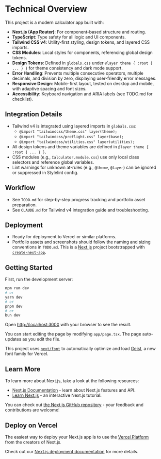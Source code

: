# Technical Overview

This project is a modern calculator app built with:

- **Next.js (App Router)**: For component-based structure and routing.
- **TypeScript**: Type safety for all logic and UI components.
- **Tailwind CSS v4**: Utility-first styling, design tokens, and layered CSS imports.
- **CSS Modules**: Local styles for components, referencing global design tokens.
- **Design Tokens**: Defined in `globals.css` under `@layer theme { :root { ... } }` for theme consistency and dark mode support.
- **Error Handling**: Prevents multiple consecutive operators, multiple decimals, and division by zero, displaying user-friendly error messages.
- **Responsive Design**: Mobile-first layout, tested on desktop and mobile, with adaptive spacing and font sizes.
- **Accessibility**: Keyboard navigation and ARIA labels (see TODO.md for checklist).

## Integration Details

- Tailwind v4 is integrated using layered imports in `globals.css`:
	- `@import "tailwindcss/theme.css" layer(theme);`
	- `@import "tailwindcss/preflight.css" layer(base);`
	- `@import "tailwindcss/utilities.css" layer(utilities);`
- All design tokens and theme variables are defined in `@layer theme { :root { ... } }`.
- CSS modules (e.g., `Calculator.module.css`) use only local class selectors and reference global variables.
- Lint warnings for unknown at-rules (e.g., `@theme`, `@layer`) can be ignored or suppressed in Stylelint config.

## Workflow

- See `TODO.md` for step-by-step progress tracking and portfolio asset preparation.
- See `CLAUDE.md` for Tailwind v4 integration guide and troubleshooting.

## Deployment

- Ready for deployment to Vercel or similar platforms.
- Portfolio assets and screenshots should follow the naming and sizing conventions in `TODO.md`.
This is a [Next.js](https://nextjs.org) project bootstrapped with [`create-next-app`](https://nextjs.org/docs/app/api-reference/cli/create-next-app).

## Getting Started

First, run the development server:

```bash
npm run dev
# or
yarn dev
# or
pnpm dev
# or
bun dev
```

Open [http://localhost:3000](http://localhost:3000) with your browser to see the result.

You can start editing the page by modifying `app/page.tsx`. The page auto-updates as you edit the file.

This project uses [`next/font`](https://nextjs.org/docs/app/building-your-application/optimizing/fonts) to automatically optimize and load [Geist](https://vercel.com/font), a new font family for Vercel.

## Learn More

To learn more about Next.js, take a look at the following resources:

- [Next.js Documentation](https://nextjs.org/docs) - learn about Next.js features and API.
- [Learn Next.js](https://nextjs.org/learn) - an interactive Next.js tutorial.

You can check out [the Next.js GitHub repository](https://github.com/vercel/next.js) - your feedback and contributions are welcome!

## Deploy on Vercel

The easiest way to deploy your Next.js app is to use the [Vercel Platform](https://vercel.com/new?utm_medium=default-template&filter=next.js&utm_source=create-next-app&utm_campaign=create-next-app-readme) from the creators of Next.js.

Check out our [Next.js deployment documentation](https://nextjs.org/docs/app/building-your-application/deploying) for more details.
